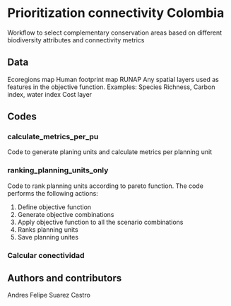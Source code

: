 # Prioritization connectivity Colombia
Workflow to select complementary conservation areas based on different biodiversity attributes and connectivity metrics

## Data

Ecoregions map
Human footprint map
RUNAP
Any spatial layers used as features in the objective function. Examples: Species Richness, Carbon index, water index
Cost layer

## Codes

### calculate_metrics_per_pu

Code to generate planing units and calculate metrics per planning unit

### ranking_planning_units_only

Code to rank planning units according to pareto function. The code performs the following actions:

1. Define objective function
2. Generate objective combinations
3. Apply objective function to all the scenario combinations
4. Ranks planning units 
5. Save planning unites

### Calcular conectividad


## Authors and contributors

Andres Felipe Suarez Castro 
